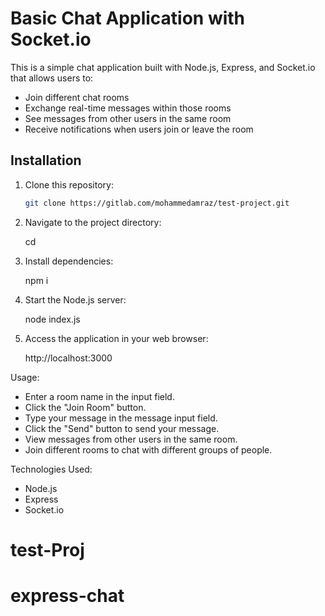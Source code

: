 # Basic Chat Application with Socket.io

This is a simple chat application built with Node.js, Express, and Socket.io that allows users to:

- Join different chat rooms
- Exchange real-time messages within those rooms
- See messages from other users in the same room
- Receive notifications when users join or leave the room

## Installation

1. Clone this repository:

   ```bash
   git clone https://gitlab.com/mohammedamraz/test-project.git

2. Navigate to the project directory:

   cd <test-project>

3. Install dependencies:

   npm i 

4. Start the Node.js server:

   node index.js

2. Access the application in your web browser:
    
    http://localhost:3000


Usage:
- Enter a room name in the input field.
- Click the "Join Room" button.
- Type your message in the message input field.
- Click the "Send" button to send your message.
- View messages from other users in the same room.
- Join different rooms to chat with different groups of people.

Technologies Used:
- Node.js
- Express
- Socket.io
# test-Proj
# express-chat
